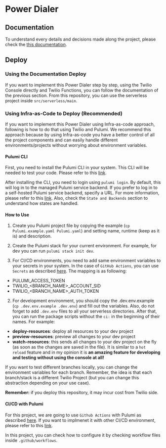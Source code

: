 # Power Dialer

## Documentation 

To understand every details and decisions made along the project, please check the [this documentation](https://drive.google.com/file/d/1GFxVzA8p4Fsl8D2DiYkavKjVeOygeHfj/view?usp=sharing).

## Deploy 

### Using the Documentation Deploy 

If you want to implement this Power Dialer step by step, using the Twilio Console directly and Twilio Functions, you can follow the documentation of the previous section. From this repository, you can use the serverless project inside `src/serverless/main`.

### Using Infra-as-Code to Deploy (Recommended)

If you want to implement this Power Dialer using Infra-as-code approach, following is how to do that using Twilio and Pulumi. We recommend this approach because by using Infra-as-code you have a better control of all the project components and can easily handle different environments/projects without worrying about environment variables.  

#### Pulumi CLI

First, you need to install the Pulumi CLI in your system. This CLI will be needed to test your code. Please refer to this [link](https://www.pulumi.com/docs/reference/cli/). 

After installing the CLI, you need to login using `pulumi login`. By default, this will log in to the managed Pulumi service backend. If you prefer to log in to a self-hosted Pulumi service backend, specify a URL. For more information, please refer to this [link](https://www.pulumi.com/docs/reference/cli/pulumi_login/).  Also, check the `State and Backends` section to understand how states are handled. 

#### How to Use

1. Create you Pulumi project file by copying the example (`cp Pulumi.example.yaml Pulumi.yaml`) and setting name, runtime (keep as it is) and description.

2. Create the Pulumi stack for your current environment. For example, for dev you can run `pulumi stack init dev`.

3. For CI/CD environments, you need to add same environment variables to your secrets in your system. In the case of `GitHub Actions`, you can use `Secrets` as described [here](https://docs.github.com/en/actions/configuring-and-managing-workflows/creating-and-storing-encrypted-secrets). The mapping is as following:

- PULUMI_ACCESS_TOKEN
- TWILIO_<BRANCH_NAME>_ACCOUNT_SID
- TWILIO_<BRANCH_NAME>_AUTH_TOKEN

2. For development environment, you should copy the .dev.env.example (`cp .dev.env.example .dev.env`) and fill out the variables. Also, do not forget to add `.dev.env` files to all your serverless directories. After that, you can run the package scripts without the `ci:` in the beginning of their names. For example: 

- **deploy-resources**: deploy all resources to your dev project
- **preview-resources**: preview all changes to your dev project
- **watch-resources**: this sends all changes to your dev project on the fly (as soon as the changes are saved in the file). It is similar to a `hot reload` feature and in my opinion it is **an amazing feature for developing and testing without using the console at all!**

If you want to test different branches locally, you can change the environment variables for each branch. Remember, the idea is that each branch/stack is a different Twilio Project (but you can change this abstraction depending on your use case). 

**Remember:** if you deploy this repository, it may incur cost from Twilio side.    

#### CI/CD with Pulumi

For this project, we are going to use `Github Actions` with Pulumi as described [here](https://www.pulumi.com/docs/guides/continuous-delivery/github-actions/). If you want to implmenet it with other CI/CD environment, please refer to this [link](https://www.pulumi.com/docs/guides/continuous-delivery/).

In this project, you can check how to configure it by checking workflow files inside `.github/workflows`.